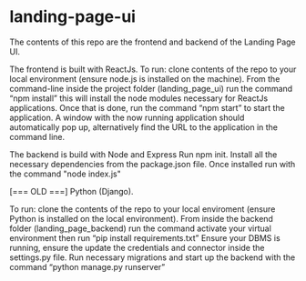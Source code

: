 # landing-page-ui
The contents of this repo are the frontend and backend of the Landing Page UI.

The frontend is built with ReactJs.
To run: clone contents of the repo to your local environment (ensure node.js is installed on the machine).
From the command-line inside the project folder (landing_page_ui) run the command “npm install” this will install the node modules necessary for ReactJs applications.
Once that is done, run the command “npm start” to start the application.
A window with the now running application should automatically pop up, alternatively find the URL to the application in the command line.

 

The backend is build with Node and Express
Run npm init.
Install all the necessary dependencies from the package.json file.
Once installed run with the command "node index.js"


[=== OLD ===]
Python (Django).

To run: clone the contents of the repo to your local enviroment (ensure Python is installed on the local environment).
From inside the backend folder (landing_page_backend) run the command activate your virtual environment then run “pip install requirements.txt”
Ensure your DBMS is running, ensure the update the credentials and connector inside the settings.py file.
Run necessary migrations and start up the backend with the command “python manage.py runserver”